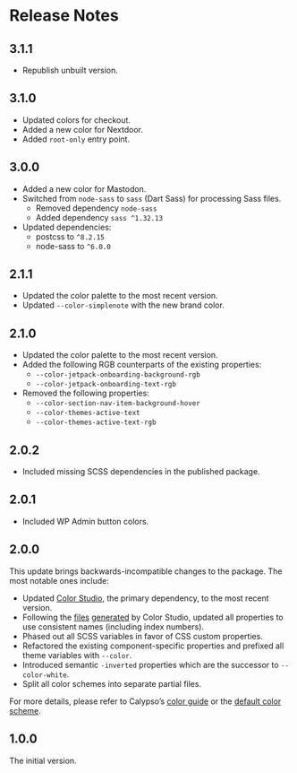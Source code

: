 # Release Notes

## 3.1.1

- Republish unbuilt version.

## 3.1.0

- Updated colors for checkout.
- Added a new color for Nextdoor.
- Added `root-only` entry point.

## 3.0.0

- Added a new color for Mastodon.
- Switched from `node-sass` to `sass` (Dart Sass) for processing Sass files.
  - Removed dependency `node-sass`
  - Added dependency `sass ^1.32.13`
- Updated dependencies:
  - postcss to `^8.2.15`
  - node-sass to `^6.0.0`

## 2.1.1

- Updated the color palette to the most recent version.
- Updated `--color-simplenote` with the new brand color.

## 2.1.0

- Updated the color palette to the most recent version.
- Added the following RGB counterparts of the existing properties:
  - `--color-jetpack-onboarding-background-rgb`
  - `--color-jetpack-onboarding-text-rgb`
- Removed the following properties:
  - `--color-section-nav-item-background-hover`
  - `--color-themes-active-text`
  - `--color-themes-active-text-rgb`

## 2.0.2

- Included missing SCSS dependencies in the published package.

## 2.0.1

- Included WP Admin button colors.

## 2.0.0

This update brings backwards-incompatible changes to the package. The most notable ones include:

- Updated [Color Studio](https://color-studio.blog), the primary dependency, to the most recent version.
- Following the [files](https://github.com/Automattic/color-studio/blob/HEAD/dist/color-properties.css) [generated](https://github.com/Automattic/color-studio/blob/HEAD/dist/color-properties-rgb.css) by Color Studio, updated all properties to use consistent names (including index numbers).
- Phased out all SCSS variables in favor of CSS custom properties.
- Refactored the existing component-specific properties and prefixed all theme variables with `--color`.
- Introduced semantic `-inverted` properties which are the successor to `--color-white`.
- Split all color schemes into separate partial files.

For more details, please refer to Calypso’s [color guide](https://github.com/Automattic/wp-calypso/blob/update/colors/docs/color.md) or the [default color scheme](https://github.com/Automattic/wp-calypso/blob/HEAD/packages/calypso-color-schemes/src/shared/color-schemes/_default.scss).

## 1.0.0

The initial version.
